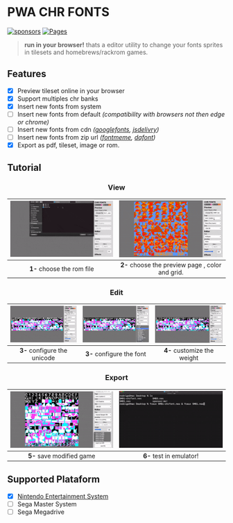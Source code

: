 # PWA CHR FONTS

[![sponsors](https://img.shields.io/github/sponsors/rodrigodornelles?color=ff69b4&logo=github)](https://github.com/sponsors/RodrigoDornelles)
[![Pages](https://github.com/RodrigoDornelles/pwa-fehou/actions/workflows/pages.yml/badge.svg)](https://github.com/RodrigoDornelles/pwa-fehou/actions/workflows/pages.yml)

> **run in your browser!** thats a editor utility to change your fonts sprites in tilesets and homebrews/rackrom games.

## Features

 * [X] Preview tileset online in your browser
 * [X] Support multiples chr banks
 * [X] Insert new fonts from system
 * [ ] Insert new fonts from default _(compatibility with browsers not then edge or chrome)_
 * [ ] Insert new fonts from cdn _([googlefonts](https://fonts.google.com/), [jsdelivry](https://jsdelivr.com))_
 * [ ] Insert new fonts from zip url _([fontmeme](https://fontmeme.com/), [dafont](dafont.com))_
 * [X] Export as pdf, tileset, image or rom.

## Tutorial

<div align="center">

### View

| ![ver02](https://raw.githubusercontent.com/RodrigoDornelles/RodrigoDornelles/master/media/pwa-chr-02-a-min.gif) | ![ver02](https://raw.githubusercontent.com/RodrigoDornelles/RodrigoDornelles/master/media/pwa-chr-02-b-min.gif) |
| :-: | :-: |
| **1-** choose the rom file | **2-** choose the preview page , color and grid. |

### Edit

| ![ver02](https://raw.githubusercontent.com/RodrigoDornelles/RodrigoDornelles/master/media/pwa-chr-02-c-min.gif) | ![ver02](https://raw.githubusercontent.com/RodrigoDornelles/RodrigoDornelles/master/media/pwa-chr-02-d-min.gif) | ![ver02](https://raw.githubusercontent.com/RodrigoDornelles/RodrigoDornelles/master/media/pwa-chr-02-e-min.gif) |
| :-: | :-: | :-: |
| **3-** configure the unicode | **3-** configure the font | **4-** customize the weight |

### Export

| ![ver03](https://raw.githubusercontent.com/RodrigoDornelles/RodrigoDornelles/master/media/pwa-chr-03-a-min.gif) | ![ver03](https://raw.githubusercontent.com/RodrigoDornelles/RodrigoDornelles/master/media/pwa-chr-03-b-min.gif) |
| :-: | :-: |
| **5-** save modified game | **6-** test in emulator! |

</div>

## Supported Plataform

 * [X] [Nintendo Entertainment System](https://www.nesdev.org/wiki)
 * [ ] Sega Master System
 * [ ] Sega Megadrive
